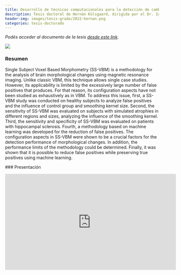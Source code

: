 ```yaml
---
title: Desarrollo de técnicas computacionales para la detección de cambios morfológicos cerebrales
description: Tesis doctoral de Hernán Külsgaard, dirigida por el Dr. Ignacio Larrabide
header-img: images/tesis-grado/2022-hernan.png
categories: tesis-doctorado
---
```


*Podés acceder al documento de la tesis [desde este link](https://www.ridaa.unicen.edu.ar/items/e7060553-1ba6-4406-9807-40aaa9924a35).*

<div class="image-post-container">
    <img src="/images/tesis-grado/2022-hernan.png"/>
</div>

### Resumen

Single Subject Voxel Based Morphometry (SS-VBM) is a methodology for the analysis of brain morphological changes using magnetic resonance imaging. Unlike classic VBM, this technique allows single case studies. However, its applicability is limited by the excessively large number of false positives that produces. For that reason, its configuration aspects have not been studied as exhaustively as in VBM. To address this issue, first, a SS-VBM study was conducted on healthy subjects to analyze false positives and the influence of control group and smoothing kernel size. Second, the sensitivity of SS-VBM was evaluated on subjects with simulated atrophies in different regions and sizes, analyzing the influence of the smoothing kernel. Third, the sensitivity and specificity of SS-VBM was evaluated on patients with hippocampal sclerosis. Fourth, a methodology based on machine learning was developed for the reduction of false positives. The configuration aspects in SS-VBM were shown to be a crucial factors for the detection performance of morphological changes. In addition, the performance limits of the methodology could be determined. Finally, it was shown that it is possible to reduce false positives while preserving true positives using machine learning.

### Presentación

<iframe width="560" height="315" src="https://www.youtube.com/embed/ppzQ3QBLGkY" title="YouTube video player" frameborder="0" allow="accelerometer; autoplay; clipboard-write; encrypted-media; gyroscope; picture-in-picture" allowfullscreen></iframe>
